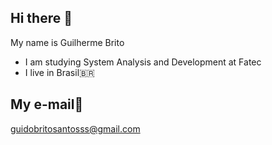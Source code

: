 ## Hi there 👋

My name is Guilherme Brito
- I am studying System Analysis and Development at Fatec
- I live in Brasil🇧🇷

## My e-mail📧
guidobritosantosss@gmail.com
<!--
**pedypowgui/pedypowgui** is a ✨ _special_ ✨ repository because its `README.md` (this file) appears on your GitHub profile.

Here are some ideas to get you started:

- 🔭 I’m currently working on ...
- 🌱 I’m currently learning ...
- 👯 I’m looking to collaborate on ...
- 🤔 I’m looking for help with ...
- 💬 Ask me about ...
- 📫 How to reach me: ...
- 😄 Pronouns: ...
- ⚡ Fun fact: ...
-->

